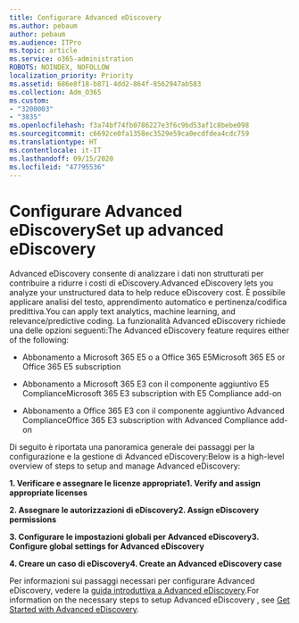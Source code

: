 ```yaml
---
title: Configurare Advanced eDiscovery
ms.author: pebaum
author: pebaum
ms.audience: ITPro
ms.topic: article
ms.service: o365-administration
ROBOTS: NOINDEX, NOFOLLOW
localization_priority: Priority
ms.assetid: 686e8f18-b871-4dd2-864f-8562947ab583
ms.collection: Adm_O365
ms.custom:
- "3200003"
- "3835"
ms.openlocfilehash: f3a74bf74fb0786227e3f6c9bd53af1c8bebe098
ms.sourcegitcommit: c6692ce0fa1358ec3529e59ca0ecdfdea4cdc759
ms.translationtype: HT
ms.contentlocale: it-IT
ms.lasthandoff: 09/15/2020
ms.locfileid: "47795536"
---
```

# <a name="set-up-advanced-ediscovery"></a><span data-ttu-id="ec45c-102">Configurare Advanced eDiscovery</span><span class="sxs-lookup"><span data-stu-id="ec45c-102">Set up advanced eDiscovery</span></span>

<span data-ttu-id="ec45c-103">Advanced eDiscovery consente di analizzare i dati non strutturati per contribuire a ridurre i costi di eDiscovery.</span><span class="sxs-lookup"><span data-stu-id="ec45c-103">Advanced eDiscovery lets you analyze your unstructured data to help reduce eDiscovery cost.</span></span> <span data-ttu-id="ec45c-104">È possibile applicare analisi del testo, apprendimento automatico e pertinenza/codifica predittiva.</span><span class="sxs-lookup"><span data-stu-id="ec45c-104">You can apply text analytics, machine learning, and relevance/predictive coding.</span></span>  <span data-ttu-id="ec45c-105">La funzionalità Advanced eDiscovery richiede una delle opzioni seguenti:</span><span class="sxs-lookup"><span data-stu-id="ec45c-105">The Advanced eDiscovery feature requires either of the following:</span></span>

- <span data-ttu-id="ec45c-106">Abbonamento a Microsoft 365 E5 o a Office 365 E5</span><span class="sxs-lookup"><span data-stu-id="ec45c-106">Microsoft 365 E5 or Office 365 E5 subscription</span></span>

- <span data-ttu-id="ec45c-107">Abbonamento a Microsoft 365 E3 con il componente aggiuntivo E5 Compliance</span><span class="sxs-lookup"><span data-stu-id="ec45c-107">Microsoft 365 E3 subscription with E5 Compliance add-on</span></span>

- <span data-ttu-id="ec45c-108">Abbonamento a Office 365 E3 con il componente aggiuntivo Advanced Compliance</span><span class="sxs-lookup"><span data-stu-id="ec45c-108">Office 365 E3 subscription with Advanced Compliance add-on</span></span>

<span data-ttu-id="ec45c-109">Di seguito è riportata una panoramica generale dei passaggi per la configurazione e la gestione di Advanced eDiscovery:</span><span class="sxs-lookup"><span data-stu-id="ec45c-109">Below is a high-level overview of steps to setup and manage Advanced eDiscovery:</span></span>

<span data-ttu-id="ec45c-110">**1. Verificare e assegnare le licenze appropriate**</span><span class="sxs-lookup"><span data-stu-id="ec45c-110">**1. Verify and assign appropriate licenses**</span></span>

<span data-ttu-id="ec45c-111">**2. Assegnare le autorizzazioni di eDiscovery**</span><span class="sxs-lookup"><span data-stu-id="ec45c-111">**2. Assign eDiscovery permissions**</span></span>

<span data-ttu-id="ec45c-112">**3. Configurare le impostazioni globali per Advanced eDiscovery**</span><span class="sxs-lookup"><span data-stu-id="ec45c-112">**3. Configure global settings for Advanced eDiscovery**</span></span>

<span data-ttu-id="ec45c-113">**4. Creare un caso di eDiscovery**</span><span class="sxs-lookup"><span data-stu-id="ec45c-113">**4. Create an Advanced eDiscovery case**</span></span>

<span data-ttu-id="ec45c-114">Per informazioni sui passaggi necessari per configurare Advanced eDiscovery, vedere la [guida introduttiva a Advanced eDiscovery](https://docs.microsoft.com/microsoft-365/compliance/get-started-with-advanced-ediscovery?view=o365-worldwide).</span><span class="sxs-lookup"><span data-stu-id="ec45c-114">For information on the necessary steps to setup Advanced eDiscovery , see  [Get Started with Advanced eDiscovery](https://docs.microsoft.com/microsoft-365/compliance/get-started-with-advanced-ediscovery?view=o365-worldwide).</span></span>

